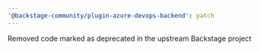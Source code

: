 ```yaml
---
'@backstage-community/plugin-azure-devops-backend': patch
---
```


Removed code marked as deprecated in the upstream Backstage project
